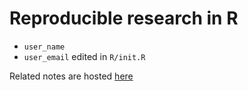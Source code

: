 # Reproducible research in R

- `user_name`
- `user_email`
edited in `R/init.R`

Related notes are hosted [here](https://monashdatafluency.github.io/r-rep-res/)
